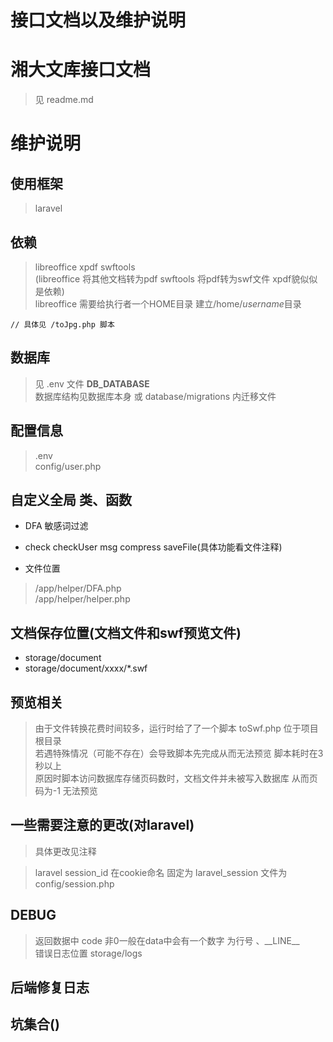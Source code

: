 # 接口文档以及维护说明
# 湘大文库接口文档  

> 见 readme.md

# 维护说明  

## 使用框架  

> laravel  

## 依赖  

> libreoffice xpdf swftools  
> (libreoffice 将其他文档转为pdf swftools 将pdf转为swf文件 xpdf貌似似是依赖)  
> libreoffice 需要给执行者一个HOME目录 建立/home/*username*目录  

```  
// 具体见 /toJpg.php 脚本
```  

## 数据库  

> 见 .env 文件  **DB_DATABASE**  
> 数据库结构见数据库本身 或 database/migrations 内迁移文件  

## 配置信息  

> .env  
> config/user.php  

## 自定义全局 类、函数  

* DFA 敏感词过滤  
* check checkUser msg compress saveFile(具体功能看文件注释)  

* 文件位置
> /app/helper/DFA.php  
> /app/helper/helper.php  

## 文档保存位置(文档文件和swf预览文件)  

* storage/document  
* storage/document/xxxx/*.swf  

## 预览相关  

> 由于文件转换花费时间较多，运行时给了了一个脚本 toSwf.php 位于项目根目录  
> 若遇特殊情况（可能不存在）会导致脚本先完成从而无法预览 脚本耗时在3秒以上  
> 原因时脚本访问数据库存储页码数时，文档文件并未被写入数据库 从而页码为-1 无法预览    

## 一些需要注意的更改(对laravel)  

> 具体更改见注释

> laravel session_id 在cookie命名 固定为 laravel_session  文件为 config/session.php  

## DEBUG  

> 返回数据中 code 非0一般在data中会有一个数字 为行号 、\_\_LINE\_\_  
> 错误日志位置  storage/logs  

## 后端修复日志  

## 坑集合()  

